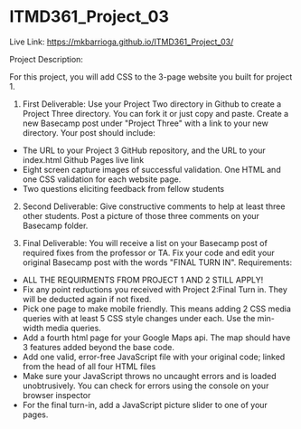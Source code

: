 # ITMD361_Project_03
Live Link: https://mkbarrioga.github.io/ITMD361_Project_03/

Project Description:

For this project, you will add CSS to the 3-page website you built for project 1.

1. First Deliverable: Use your Project Two directory in Github to create a Project Three directory. You can fork it or just copy and paste. Create a new Basecamp post under "Project Three" with a link to your new directory. Your post should include:
  + The URL to your Project 3 GitHub repository, and the URL to your index.html Github Pages live link
  + Eight screen capture images of successful validation. One HTML and one CSS validation for each website page.
  + Two questions eliciting feedback from fellow students
  
2. Second Deliverable: Give constructive comments to help at least three other students. Post a picture of those three comments on your Basecamp folder.

3. Final Deliverable: You will receive a list on your Basecamp post of required fixes from the professor or TA. Fix your code and edit your original Basecamp post with the words "FINAL TURN IN".
Requirements:
  + ALL THE REQUIRMENTS FROM PROJECT 1 AND 2 STILL APPLY!
  + Fix any point reductions you received with Project 2:Final Turn in. They will be deducted again if not fixed.
  + Pick one page to make mobile friendly. This means adding 2 CSS media queries with at least 5 CSS style changes under each. Use the min-width media queries.
  + Add a fourth html page for your Google Maps api. The map should have 3 features added beyond the base code.
  + Add one valid, error-free JavaScript file with your original code; linked from the head of all four HTML files
  + Make sure your JavaScript throws no uncaught errors and is loaded unobtrusively. You can check for errors using the console on your browser inspector
  + For the final turn-in, add a JavaScript picture slider to one of your pages.